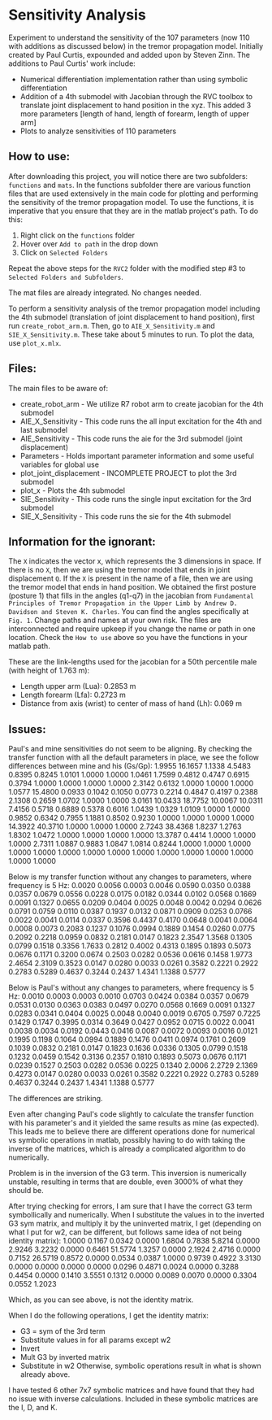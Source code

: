 Sensitivity Analysis
====================

Experiment to understand the sensitivity of the 107 parameters (now 110 with additions as discussed below) in the tremor propagation model. 
Initially created by Paul Curtis, expounded and added upon by Steven Zinn. The additions to Paul Curtis' work include:
* Numerical differentiation implementation rather than using symbolic differentiation
* Addition of a 4th submodel with Jacobian through the RVC toolbox to translate joint displacement to hand position in the xyz. This added 3 more parameters [length of hand, length of forearm, length of upper arm]
* Plots to analyze sensitivities of 110 parameters

How to use:
-----------
After downloading this project, you will notice there are two subfolders: `functions` and `mats`. In the functions subfolder there are various 
function files that are used extensively in the main code for plotting and performing the sensitivity of the tremor propagation model. To use 
the functions, it is imperative that you ensure that they are in the matlab project's path. To do this:
1. Right click on the `functions` folder
2. Hover over `Add to path` in the drop down
3. Click on `Selected Folders`

Repeat the above steps for the `RVC2` folder with the modified step #3 to `Selected Folders and Subfolders`.

The mat files are already integrated. No changes needed.

To perform a sensitivity analysis of the tremor propagation model including the 4th submodel (translation of joint displacement to hand position), first run `create_robot_arm.m`. Then, go to `AIE_X_Sensitivity.m` 
and `SIE_X_Sensitivity.m`. These take about 5 minutes to run. To plot the data, use `plot_x.mlx`. 

Files:
------
The main files to be aware of:
* create_robot_arm - We utilize R7 robot arm to create jacobian for the 4th submodel
* AIE_X_Sensitivity - This code runs the all input excitation for the 4th and last submodel
* AIE_Sensitivity - This code runs the aie for the 3rd submodel (joint displacement)
* Parameters - Holds important parameter information and some useful variables for global use
* plot_joint_displacement - INCOMPLETE PROJECT to plot the 3rd submodel
* plot_x - Plots the 4th submodel
* SIE_Sensitivity - This code runs the single input excitation for the 3rd submodel
* SIE_X_Sensitivity - This code runs the sie for the 4th submodel

Information for the ignorant:
-----------------------------
The `X` indicates the vector x, which represents the 3 dimensions in space. If there is no `X`, then we are using the tremor model that ends in joint displacement `Q`. 
If the `X` is present in the name of a file, then we are using the tremor model that ends in hand position. We obtained the first posture (posture 1) that fills in the
angles (q1-q7) in the jacobian from `Fundamental Principles of Tremor Propagation in the Upper Limb by Andrew D. Davidson and Steven K. Charles`. You can find the angles
specifically at `Fig. 1`. Change paths and names at your own risk. The files are interconnected and require upkeep if you change the name or path in one location. 
Check the `How to use` above so you have the functions in your matlab path.

These are the link-lengths used for the jacobian for a 50th percentile male (with height of 1.763 m):
- Length upper arm (Lua): 0.2853 m
- Length forearm (Lfa): 0.2723 m
- Distance from axis (wrist) to center of mass of hand (Lh): 0.069 m

Issues:
-------
Paul's and mine sensitivities do not seem to be aligning. By checking the transfer function with all the default parameters in place, we see the follow differences
between mine and his (Gs/Gp):
    1.9955   16.1657    1.1338    4.5483    0.8395    0.8245    1.0101    1.0000    1.0000    1.0461    1.7599    0.4812    0.4747    0.6915    0.3794
    1.0000    1.0000    1.0000    1.0000    2.3142    0.6132    1.0000    1.0000    1.0000    1.0577   15.4800    0.0933    0.1042    0.1050    0.0773
    0.2214    0.4847    0.4197    0.2388    2.1308    0.2659    1.0702    1.0000    1.0000    3.0161   10.0433   18.7752   10.0067   10.0311    7.4156
    0.5718    0.6889    0.5378    0.6016    1.0439    1.0329    1.0109    1.0000    1.0000    0.9852    0.6342    0.7955    1.1881    0.8502    0.9230
    1.0000    1.0000    1.0000    1.0000   14.3922   40.3710    1.0000    1.0000    1.0000    2.7243   38.4368    1.8237    1.2763    1.8302    1.0472
    1.0000    1.0000    1.0000    1.0000   13.3787    0.4414    1.0000    1.0000    1.0000    2.7311    1.0887    0.9883    1.0847    1.0814    0.8244
    1.0000    1.0000    1.0000    1.0000    1.0000    1.0000    1.0000    1.0000    1.0000    1.0000    1.0000    1.0000    1.0000    1.0000    1.0000

Below is my transfer function without any changes to parameters, where frequency is 5 Hz:
    0.0020    0.0056    0.0003    0.0046    0.0590    0.0350    0.0388    0.0357    0.0679    0.0556    0.0228    0.0175    0.0182    0.0344    0.0102
    0.0568    0.1669    0.0091    0.1327    0.0655    0.0209    0.0404    0.0025    0.0048    0.0042    0.0294    0.0626    0.0791    0.0759    0.0110
    0.0387    0.1937    0.0132    0.0871    0.0909    0.0253    0.0766    0.0022    0.0041    0.0114    0.0337    0.3596    0.4437    0.4170    0.0648
    0.0041    0.0064    0.0008    0.0073    0.2083    0.1237    0.1076    0.0994    0.1889    0.1454    0.0260    0.0775    0.2092    0.2218    0.0959
    0.0832    0.2181    0.0147    0.1823    2.3547    1.3568    0.1305    0.0799    0.1518    0.3356    1.7633    0.2812    0.4002    0.4313    0.1895
    0.1893    0.5073    0.0676    0.1171    0.3200    0.0674    0.2503    0.0282    0.0536    0.0616    0.1458    1.9773    2.4654    2.3109    0.3523
    0.0147    0.0280    0.0033    0.0261    0.3582    0.2221    0.2922    0.2783    0.5289    0.4637    0.3244    0.2437    1.4341    1.1388    0.5777

Below is Paul's without any changes to parameters, where frequency is 5 Hz:
    0.0010    0.0003    0.0003    0.0010    0.0703    0.0424    0.0384    0.0357    0.0679    0.0531    0.0130    0.0363    0.0383    0.0497    0.0270
    0.0568    0.1669    0.0091    0.1327    0.0283    0.0341    0.0404    0.0025    0.0048    0.0040    0.0019    0.6705    0.7597    0.7225    0.1429
    0.1747    0.3995    0.0314    0.3649    0.0427    0.0952    0.0715    0.0022    0.0041    0.0038    0.0034    0.0192    0.0443    0.0416    0.0087
    0.0072    0.0093    0.0016    0.0121    0.1995    0.1198    0.1064    0.0994    0.1889    0.1476    0.0411    0.0974    0.1761    0.2609    0.1039
    0.0832    0.2181    0.0147    0.1823    0.1636    0.0336    0.1305    0.0799    0.1518    0.1232    0.0459    0.1542    0.3136    0.2357    0.1810
    0.1893    0.5073    0.0676    0.1171    0.0239    0.1527    0.2503    0.0282    0.0536    0.0225    0.1340    2.0006    2.2729    2.1369    0.4273
    0.0147    0.0280    0.0033    0.0261    0.3582    0.2221    0.2922    0.2783    0.5289    0.4637    0.3244    0.2437    1.4341    1.1388    0.5777

The differences are striking.

Even after changing Paul's code slightly to calculate the transfer function with his parameter's and it yielded the same results as mine (as expected). This leads
me to believe there are different operations done for numerical vs symbolic operations in matlab, possibly having to do with taking the inverse of the matrices,
which is already a complicated algorithm to do numerically.

Problem is in the inversion of the G3 term. This inversion is numerically unstable, resulting in terms that are double, even 3000% of what they should be.

After trying checking for errors, I am sure that I have the correct G3 term symbollically and numerically. When I substitute the values in to the inverted G3 sym matrix, and multiply 
it by the uninverted matrix, I get (depending on what I put for w2, can be different, but follows same idea of not being identity matrix):
    1.0000    0.1167    0.0342    0.0000    1.6804    0.7838    5.8214
    0.0000    2.9246    3.2232    0.0000    0.6461   51.5774    1.3257
    0.0000    2.1924    2.4716    0.0000    0.7152   26.5719    0.8572
    0.0000    0.0534    0.0387    1.0000    0.9739    0.4922    3.3130
    0.0000    0.0000    0.0000    0.0000    0.0296    0.4871    0.0024
    0.0000    0.3288    0.4454    0.0000    0.1410    3.5551    0.1312
    0.0000    0.0089    0.0070    0.0000    0.3304    0.0552    1.2023

Which, as you can see above, is not the identity matrix.

When I do the following operations, I get the identity matrix:
- G3 = sym of the 3rd term
- Substitute values in for all params except w2
- Invert
- Mult G3 by inverted matrix
- Substitute in w2
Otherwise, symbolic operations result in what is shown already above. 

I have tested 6 other 7x7 symbolic matrices and have found that they had no issue with inverse calculations. Included in these symbolic matrices are the I, D, and K.


